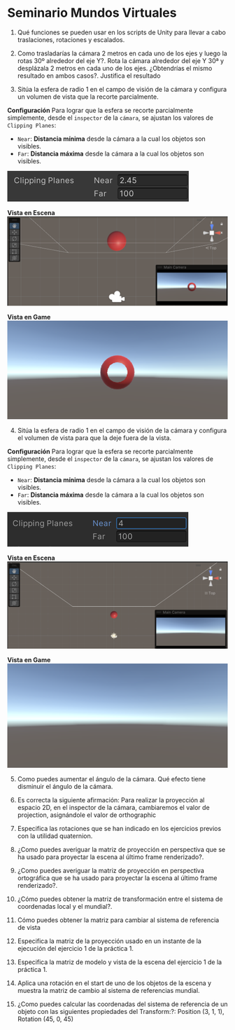 # Seminario Mundos Virtuales
1. Qué funciones se pueden usar en los scripts de Unity para llevar a cabo traslaciones, rotaciones y escalados.



2. Como trasladarías la cámara 2 metros en cada uno de los ejes y luego la rotas 30º alrededor del eje Y?. Rota la cámara alrededor del eje Y 30ª y desplázala 2 metros en cada uno de los ejes. ¿Obtendrías el mismo resultado en ambos casos?. Justifica el resultado



3. Sitúa la esfera de radio 1 en el campo de visión de la cámara y configura un volumen de vista que la recorte parcialmente.

**Configuración**
Para lograr que la esfera se recorte parcialmente simplemente, desde el `inspector` de la `cámara`, se ajustan los valores de `Clipping Planes`:
* `Near`: **Distancia mínima** desde la cámara a la cual los objetos son visibles.
* `Far`: **Distancia máxima** desde la cámara a la cual los objetos son visibles.

![clipping_planes](docs/clipping_planes_3.png)

**Vista en Escena**
![scene](docs/scene_3.png)

**Vista en Game**
![esfera](docs/esfera_3.png)

4. Sitúa la esfera de radio 1 en el campo de visión de la cámara y configura el volumen de vista para que la deje fuera de la vista.

**Configuración**
Para lograr que la esfera se recorte parcialmente simplemente, desde el `inspector` de la `cámara`, se ajustan los valores de `Clipping Planes`:
* `Near`: **Distancia mínima** desde la cámara a la cual los objetos son visibles.
* `Far`: **Distancia máxima** desde la cámara a la cual los objetos son visibles.

![clipping_planes](docs/clipping_planes_4.png)

**Vista en Escena**
![scene](docs/scene_4.png)

**Vista en Game**
![esfera](docs/esfera_4.png)

5. Como puedes aumentar el ángulo de la cámara. Qué efecto tiene disminuir el ángulo de la cámara.



6. Es correcta la siguiente afirmación: Para realizar la proyección al espacio 2D, en el inspector de la cámara, cambiaremos el valor de projection, asignándole el valor de orthographic



7. Especifica las rotaciones que se han indicado en los ejercicios previos con la utilidad quaternion.



8. ¿Como puedes averiguar la matriz de proyección en perspectiva que se ha usado para proyectar la escena al último frame renderizado?.



9. ¿Como puedes averiguar la matriz de proyección en perspectiva ortográfica que se ha usado para proyectar la escena al último frame renderizado?.



10. ¿Cómo puedes obtener la matriz de transformación entre el sistema de coordenadas local y el mundial?.



11. Cómo puedes obtener la matriz para cambiar al sistema de referencia de vista



12. Especifica la matriz de la proyección usado en un instante de la ejecución del ejercicio 1 de la práctica 1.



13. Especifica la matriz de modelo y vista de la escena del ejercicio 1 de la práctica 1.



14. Aplica una rotación en el start de uno de los objetos de la escena y muestra la matriz de cambio al sistema de referencias mundial.



15. ¿Como puedes calcular las coordenadas del sistema de referencia de un objeto con las siguientes propiedades del Transform:?: 
Position (3, 1, 1), Rotation (45, 0, 45)
